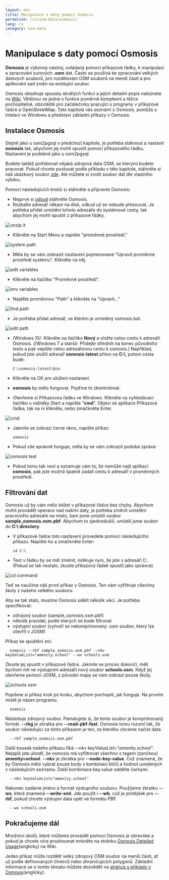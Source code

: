 ```yaml
---
layout: doc
title: Manipulace s daty pomocí Osmosis
permalink: /cs/osm-data/osmosis/
lang: cs
category: osm-data
---
```


Manipulace s daty pomocí Osmosis
===============================


**Osmosis** je výkonný nástroj, ovládaný pomocí příkazové řádky, k manipulaci a zpracování surových **.osm** dat. Často se používá ke zpracování velkých datových souborů, pro rozdělování OSM souborů na menší části a pro aplikování sad změn na existující soubor.  

Osmosis obsahuje spoustu skvělých funkcí a jejich detailní popis naleznete na [Wiki](http://wiki.openstreetmap.org/wiki/Osmosis/Detailed_Usage_0.41). Většinou se jedná o funkce poměrně komplexní a těžce pochopitelné, obzvláště pro začátečníky pracující s programy v příkazové řádce a OpenStreetMap. Tato kapitola vás seznámí s Osmosis, pomůže s intalací ve Windows a představí základní příkazy v Osmosis.  

Instalace Osmosis
----------------

Stejně jako u osm2pgsql v předchozí kapitole, je potřeba stáhnout a nastavit **osmosis** tak, abychom jej mohli spustit pomocí příkazového řádku. Nastavení je podebné jako u osm2pgsql.  

Budete taktéž potřebovat nějaká zdrojová data OSM, se kterými budete pracovat. Pokud chcete postuvat podle příkladu v této kapitole, stáhněte si náš ukázkový soubor [zde](/files/sample_osmosis.osm.pbf). Ale můžete si zvolit soubor dat dle vlastního výběru.  

Pomocí následujících kroků si stáhněte a připravte Osmosis:  

- Nejprve si [odsud](http://bretth.dev.openstreetmap.org/osmosis-build/osmosis-latest.zip) stáhněte Osmosis.  
- Rozbalte adresář někam na disk, odkud už se nebude přesouvat. Je potřeba přidat umístění tohoto adresáře do systémové cesty, tak abychom jej mohli spustit z příkazové řádky.  

![unzip it][]

- Klikněte na Start Menu a napište "proměnné prostředí."  

![system path][]

- Měla by se vám zobrazit nastavení pojmenované "Upravit proměnné prostředí systému". Klikněte na něj.  

![edit variables][]

- Klikněte na tlačítko "Proměnné prostředí".  

![env variables][]

- Najděte proměnnou "Path" a klikněte na "Upravit..."  

![find path][]

- Je potřeba přidat adresář, ve kterém je umístěný osmosis.bat.  

![edit path][]

- /Windows 10/: Klikněte na tlačítko **Nový** a vložte celou cestu k adresáři Osmosis. (/Windows 7 a starší/: Přidejte středník na konec původního textu a pak vepište celou adresářovou cestu k osmosis.) Například, pokud jste uložili adresář **osmosis-latest** přímo na **C:\\**, potom cesta bude:  
	
      C:\osmosis-latest\bin

- Klikněte na OK pro uložení nastavení.  
- **osmosis** by mělo fungovat. Pojďme to zkontrolovat.  
- Otevřeme si Příkazovou řádku ve Windows. Klikněte na vyhledávací tlačítko u nabídky Start a napište "**cmd**". Objeví se aplikace Příkazová řádka, tak na ni klikněte, nebo zmáčkněte Enter.  

![cmd][]

- Jakmile se zobrazí černé okno, napište příkaz:  

      osmosis

- Pokud vše správně funguje, měla by se vám zobrazit podobá zpráva:  

![osmosis test][]

- Pokud tomu tak není a oznamuje vám to, že nemůže najít aplikaci **osmosis**, pak jste možná špatně zadali cestu k adresáři v proměnných prostředí.  

Filtrování dat
---------------

Osmosis už by vám mělo běžet v příkazové řádce bez chyby. Abychom mohli provádět operace nad našimi daty, je potřeba změnit umístění pracovního adresáře na místo, kam jsme umístili soubor **sample_osmosis.osm.pbf**. Abychom to zjednodušili, umístili jsme soubor do **C:\ directory**.  

- V příkazové řádce toto nastavení provedete pomocí následujícího příkazu. Napište ho a zmáčkněte Enter:  

      cd C:\
    
- Text v řádku by se měl změnit, indikuje nyní, že jste v adresáři C:\. (Pokud se tak nestalo, zkuste příkazový řádek spustit jako správce).  

![cd command][]

Teď se naučíme náš první příkaz v Osmosis. Ten nám vyfiltruje všechny školy z našeho velkého souboru.  

Aby se tak stalo, musíme Osmosis sdělit několik věcí. Je potřeba specifikovat:  

- zdrojový soubor (sample_osmosis.osm.pbf)  
- několik pravidel, podle kterých se bude filtrovat  
- výstupní soubor (vytvoří se nekomprimovaný .osm soubor, který lze otevřít v JOSM)  

Příkaz ke spuštění zní:  

      osmosis --rbf sample_osmosis.osm.pbf --nkv keyValueList="amenity.school" --wx schools.osm

Zkuste jej spustit v příkazové řádce. Jakmile se proces dokončí, měli bychom mít ve výstupním adresáři nový soubor **schools.osm**. Když jej otevřeme pomocí JOSM, z původní mapy se nám zobrazí pouze školy.  

![schools osm][]

Popišme si příkaz krok po kroku, abychom pochopili, jak funguje. Na prvním místě je název programu.

      osmosis

Následuje zdrojový soubor. Pamatujete si, že tento soubor je komprimovaný formát. **--rbg** je zkratka pro **--read-pbf-fast**. Osmosis tomu rozumí tak, že soubor následující za tímto příkazem je ten, ze kterého chceme načíst data.  

      --rbf sample_osmosis.osm.pbf

Další kousek našeho příkazu říká *--nkv keyValueList="amenity.school"*. Nejspíš jste uhodli, že osmosis má vyfiltrovat všechno s tagem (zančkou) **amenity=school**. **--nkv** je zkratka pro **--node-key-value**. Což znamená, že by Osmosis mělo vybrat pouze body s kombinaci klíčů a hodnot uvedených v následujícím seznamu. Další kombinace key.value oddělte čarkami.  

      --nkv keyValueList="amenity.school"

Nakonec zadáme jméno a formát výstupního souboru. Použijeme zkratku **--wx**, která znamená **--write-xml**. Jde použít i **--wb**, což je protějšek pro **--rbf**, pokud chcete výstupní data opět ve formátu PBF.  

      --wx schools.osm

Pokračujeme dál
---------------

Množství úkolů, které můžeme provádět pomocí Osmosis je obrovské a pokud je chcete více prozkoumat mrkněte na stránku [Osmosis Detailed Usage](http://wiki.openstreetmap.org/wiki/Osmosis/Detailed_Usage_0.43)(anglicky) na Wiki.  

Jeden příkaz může rozdělit velký zdrojový OSM soubor na menší části, ať už podle definovaných čtverců nebo ohraničujících polygonů. Základní informace se o tomto tématu můžete dozvědět na [stránce s přiklady v Osmosis](http://wiki.openstreetmap.org/wiki/Osmosis/Examples)(anglicky).  

[unzip it]: /images/osm-data/unzip-it.png
[system path]: /images/osm-data/system-path.png
[edit variables]: /images/osm-data/edit-environment-variables.png
[env variables]: /images/osm-data/environment-variables.png
[find path]: /images/osm-data/find-path.png
[edit path]: /images/osm-data/edit-path-variable.png
[cmd]: /images/osm-data/cmd.png
[osmosis test]: /images/osm-data/osmosis-test.png
[cd command]: /images/osm-data/cd-command.png
[schools osm]: /images/osm-data/schools-osm.png



